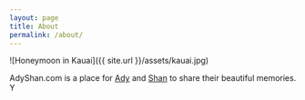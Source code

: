 ```yaml
---
layout: page
title: About
permalink: /about/
---
```


![Honeymoon in Kauai]({{ site.url }}/assets/kauai.jpg)

AdyShan.com is a place for [Ady][adytwitter] and [Shan][shantwitter] to share their beautiful memories. Y

[adytwitter]: twitter.com/Ady
[shantwitter]: twitter.com/AdyShan